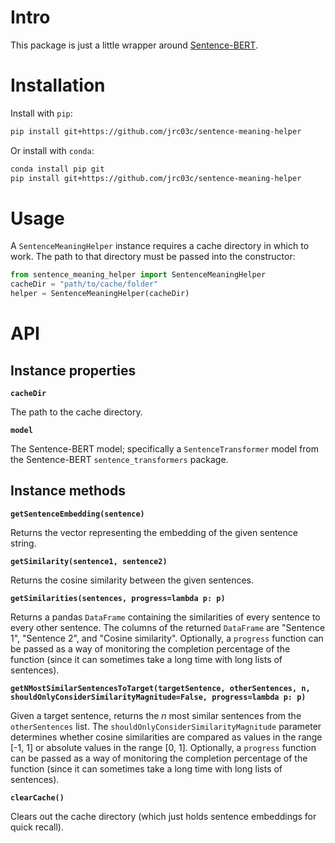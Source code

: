 # Intro

This package is just a little wrapper around [Sentence-BERT](https://www.sbert.net/).

# Installation

Install with `pip`:

```bash
pip install git+https://github.com/jrc03c/sentence-meaning-helper
```

Or install with `conda`:

```bash
conda install pip git
pip install git+https://github.com/jrc03c/sentence-meaning-helper
```

# Usage

A `SentenceMeaningHelper` instance requires a cache directory in which to work. The path to that directory must be passed into the constructor:

```python
from sentence_meaning_helper import SentenceMeaningHelper
cacheDir = "path/to/cache/folder"
helper = SentenceMeaningHelper(cacheDir)
```

# API

## Instance properties

**`cacheDir`**

The path to the cache directory.

**`model`**

The Sentence-BERT model; specifically a `SentenceTransformer` model from the Sentence-BERT `sentence_transformers` package.

## Instance methods

**`getSentenceEmbedding(sentence)`**

Returns the vector representing the embedding of the given sentence string.

**`getSimilarity(sentence1, sentence2)`**

Returns the cosine similarity between the given sentences.

**`getSimilarities(sentences, progress=lambda p: p)`**

Returns a pandas `DataFrame` containing the similarities of every sentence to every other sentence. The columns of the returned `DataFrame` are "Sentence 1", "Sentence 2", and "Cosine similarity". Optionally, a `progress` function can be passed as a way of monitoring the completion percentage of the function (since it can sometimes take a long time with long lists of sentences).

**`getNMostSimilarSentencesToTarget(targetSentence, otherSentences, n, shouldOnlyConsiderSimilarityMagnitude=False, progress=lambda p: p)`**

Given a target sentence, returns the _n_ most similar sentences from the `otherSentences` list. The `shouldOnlyConsiderSimilarityMagnitude` parameter determines whether cosine similarities are compared as values in the range [-1, 1] or absolute values in the range [0, 1]. Optionally, a `progress` function can be passed as a way of monitoring the completion percentage of the function (since it can sometimes take a long time with long lists of sentences).

**`clearCache()`**

Clears out the cache directory (which just holds sentence embeddings for quick recall).
